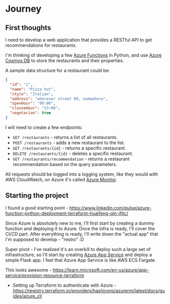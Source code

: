 # Journey

## First thoughts

I need to develop a web application that provides a RESTful API to get recommendations for restaurants.

I'm thinking of developing a few [Azure Functions](https://azure.microsoft.com/en-us/products/functions) in Python, and use [Azure Cosmos DB](https://azure.microsoft.com/en-us/services/cosmos-db) to store the restaurants and their properties.

A sample data structure for a restaurant could be:

```json
{
  "id": "1",
  "name": "Pizza hut",
  "style": "Italian",
  "address": "wherever street 99, somewhere",
  "openHour": "09:00",
  "clouseHour": "23:00",
  "vegetarian": true
}
```

I will need to create a few endpoints:

- `GET /restaurants` - returns a list of all restaurants.
- `POST /restaurants` - adds a new restaurant to the list.
- `GET /restaurants/{id}` - returns a specific restaurant.
- `DELETE /restaurants/{id}` - deletes a specific restaurant.
- `GET /restaurants/recommendation` - returns a restaurant recommendation based on the query parameters.

All requests should be logged into a logging system, like they would with AWS CloudWatch, on Azure it's called [Azure Monitor](https://azure.microsoft.com/en-us/services/monitor).

## Starting the project

I found a good starting point - https://www.linkedin.com/pulse/azure-function-python-deployment-terraform-huaifeng-qin-jfjtc/

Since Azure is absolutely new to me, I'll first start by creating a dummy function and deploying it to Azure. Once the infra is ready, I'll cover the CI/CD part. After everything is ready, I'll write down the "actual app" that I'm supposed to develop - "restro" :D

Super pivot - I've realized it's an overkill to deploy such a large set of infrastructure, so I'll start by creating [Azure App Service](https://learn.microsoft.com/en-us/azure/app-service/getting-started?pivots=stack-python) and deploy a simple Flask app. I feel that Azure App Service is like AWS ECS Fargate.

This looks awesome - https://learn.microsoft.com/en-us/azure/app-service/provision-resource-terraform

- Setting up Terraform to authenticate with Azure - https://registry.terraform.io/providers/hashicorp/azurerm/latest/docs/guides/azure_cli

